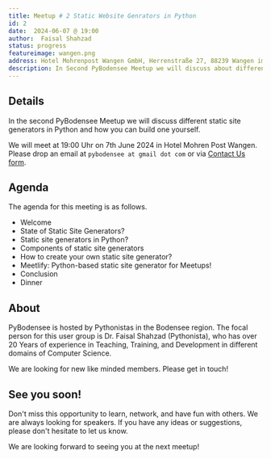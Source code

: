 ```yaml
---
title: Meetup # 2 Static Website Genrators in Python
id: 2 
date:  2024-06-07 @ 19:00
author:  Faisal Shahzad
status: progress
featureimage: wangen.png
address: Hotel Mohrenpost Wangen GmbH, Herrenstraße 27, 88239 Wangen im Allgaeu, Germany
description: In Second PyBodensee Meetup we will discuss about different Static Website Genrators in Python and how to build one by yourself.
---
```


## Details
In the second PyBodensee Meetup we will discuss different static site generators in Python and how you can build one yourself.

We will meet at 19:00 Uhr on 7th June 2024 in Hotel Mohren Post Wangen. Please drop an email at ``pybodensee at gmail dot com`` or via [Contact Us form](/contact/).

## Agenda

The agenda for this meeting is as follows. 

- Welcome
- State of Static Site Generators?
- Static site generators in Python?
- Components of static site generators
- How to create your own static site generator?
- Meetlify: Python-based static site generator for Meetups!
- Conclusion
- Dinner

## About

PyBodensee is hosted by Pythonistas in the Bodensee region. The focal person for this user group is Dr. Faisal Shahzad (Pythonista), who has over 20 Years of experience in Teaching, Training, and Development in different domains of Computer Science.

We are looking for new like minded members. Please get in touch!


## See you soon!
Don't miss this opportunity to learn, network, and have fun with others. We are always looking for speakers. If you have any ideas or suggestions, please don't hesitate to let us know. 

We are looking forward to seeing you at the next meetup!